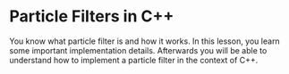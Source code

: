 # Particle Filters in C++
 You know what particle filter is and how it works. In this lesson, you learn some important implementation details. Afterwards you will be able to understand how to implement a particle filter in the context of C++.
